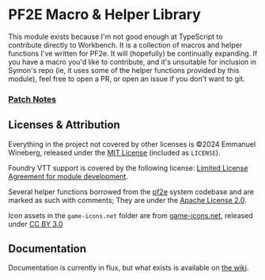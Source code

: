 # PF2E Macro & Helper Library
This module exists because I'm not good enough at TypeScript to contribute directly to Workbench. 
It is a collection of macros and helper functions I've written for PF2e. It will (hopefully) be continually expanding. If you have a macro you'd like to contribute, and it's unsuitable for inclusion in Symon's repo (ie, it uses some of the helper functions provided by this module), feel free to open a PR, or open an issue if you don't want to git.

### [Patch Notes](https://github.com/esheyw/macro-helper-library/blob/main/CHANGELOG.md)

## Licenses & Attribution
Everything in the project not covered by other licenses is ©2024 Emmanuel Wineberg, released under the [MIT License](https://opensource.org/license/mit/) (included as `LICENSE`).

Foundry VTT support is covered by the following license: [Limited License Agreement for module development](https://foundryvtt.com/article/license/).

Several helper functions borrowed from the [pf2e](https://github.com/foundryvtt/pf2e/) system codebase and are marked as such with comments; They are under the [Apache License 2.0](https://www.apache.org/licenses/LICENSE-2.0).

Icon assets in the `game-icons.net` folder are from [game-icons.net](https://game-icons.net/), released under [CC BY 3.0](https://creativecommons.org/licenses/by/3.0/)

## Documentation

Documentation is currently in flux, but what exists is available on [the wiki](https://github.com/esheyw/macro-helper-library/wiki/Interim-API-Reference).